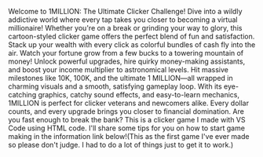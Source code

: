Welcome to 1MILLION: The Ultimate Clicker Challenge! Dive into a wildly addictive world where every tap takes you closer to becoming a virtual millionaire! Whether you're on a break or grinding your way to glory, this cartoon-styled clicker game offers the perfect blend of fun and satisfaction.
Stack up your wealth with every click as colorful bundles of cash fly into the air. Watch your fortune grow from a few bucks to a towering mountain of money! Unlock powerful upgrades, hire quirky money-making assistants, and boost your income multiplier to astronomical levels. Hit massive milestones like 10K, 100K, and the ultimate 1 MILLION—all wrapped in charming visuals and a smooth, satisfying gameplay loop.
With its eye-catching graphics, catchy sound effects, and easy-to-learn mechanics, 1MILLION is perfect for clicker veterans and newcomers alike. Every dollar counts, and every upgrade brings you closer to financial domination. Are you fast enough to break the bank? This is a clicker game I made with VS Code using HTML code. I'll share some tips for you on how to start game making in the information link below!(This as the first game I've ever made so please don't judge. I had to do a lot of things just to get it to work.)
